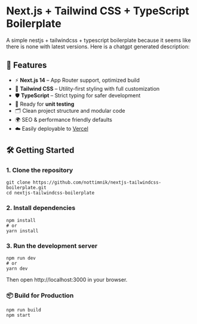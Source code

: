 # Next.js + Tailwind CSS + TypeScript Boilerplate

A simple nestjs + tailwindcss + typescript boilerplate because it seems like there is none with latest versions. Here is a chatgpt generated description:


## 🚀 Features

- ⚡️ **Next.js 14** – App Router support, optimized build
- 🎨 **Tailwind CSS** – Utility-first styling with full customization
- 🛡 **TypeScript** – Strict typing for safer development
- 🧪 Ready for **unit testing**
- 🗂 Clean project structure and modular code
- 🌍 SEO & performance friendly defaults
- ☁️ Easily deployable to [Vercel](https://vercel.com/)

## 🛠️ Getting Started


### 1. Clone the repository


```
git clone https://github.com/nottimnik/nextjs-tailwindcss-boilerplate.git
cd nextjs-tailwindcss-boilerplate
```

### 2. Install dependencies
```
npm install
# or
yarn install
```

### 3. Run the development server
```
npm run dev
# or
yarn dev
```

Then open http://localhost:3000 in your browser.
### 📦 Build for Production

```
npm run build
npm start
```
